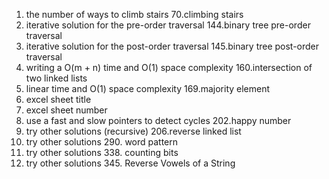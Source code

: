 1. the number of ways to climb stairs 70.climbing stairs
2. iterative solution for the pre-order traversal 144.binary tree pre-order traversal
3. iterative solution for the post-order traversal 145.binary tree post-order traversal
4. writing a O(m + n) time and O(1) space complexity 160.intersection of two linked lists
5. linear time and O(1) space complexity 169.majority element
6. excel sheet title
7. excel sheet number
8. use a fast and slow pointers to detect cycles 202.happy number
9. try other solutions (recursive) 206.reverse linked list
10. try other solutions 290. word pattern
11. try other solutions 338. counting bits
12. try other solutions 345. Reverse Vowels of a String